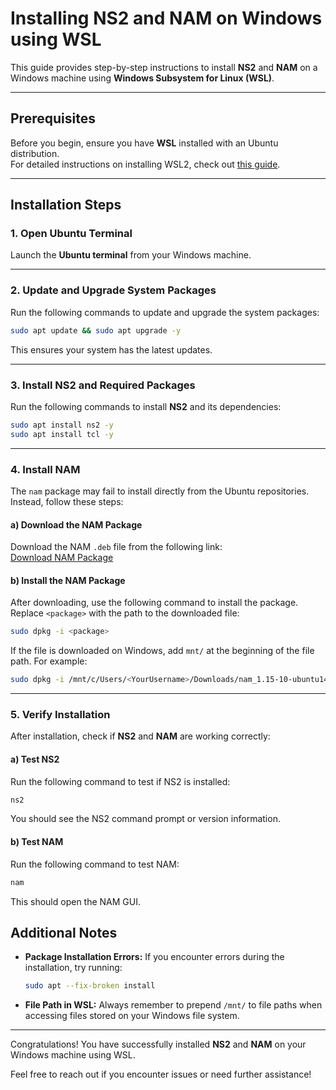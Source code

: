 
# Installing NS2 and NAM on Windows using WSL

This guide provides step-by-step instructions to install **NS2** and **NAM** on a Windows machine using **Windows Subsystem for Linux (WSL)**.

---

## Prerequisites

Before you begin, ensure you have **WSL** installed with an Ubuntu distribution.  
For detailed instructions on installing WSL2, check out [this guide](wsl2-installation.md).

---

## Installation Steps

### 1. Open Ubuntu Terminal

Launch the **Ubuntu terminal** from your Windows machine.

---

### 2. Update and Upgrade System Packages

Run the following commands to update and upgrade the system packages:

```bash
sudo apt update && sudo apt upgrade -y
```

This ensures your system has the latest updates.

---

### 3. Install NS2 and Required Packages

Run the following commands to install **NS2** and its dependencies:

```bash
sudo apt install ns2 -y
sudo apt install tcl -y
```

---

### 4. Install NAM

The `nam` package may fail to install directly from the Ubuntu repositories. Instead, follow these steps:

#### a) Download the NAM Package

Download the NAM `.deb` file from the following link:  
[Download NAM Package](https://drive.google.com/file/d/0B7S255p3kFXNdmxzSmRzaVRWb28/view?usp=sharing)

#### b) Install the NAM Package

After downloading, use the following command to install the package. Replace `<package>` with the path to the downloaded file:

```bash
sudo dpkg -i <package>
```

If the file is downloaded on Windows, add `mnt/` at the beginning of the file path. For example:

```bash
sudo dpkg -i /mnt/c/Users/<YourUsername>/Downloads/nam_1.15-10-ubuntu14_amd64.deb
```

---

### 5. Verify Installation

After installation, check if **NS2** and **NAM** are working correctly:

#### a) Test NS2

Run the following command to test if NS2 is installed:

```bash
ns2
```

You should see the NS2 command prompt or version information.

#### b) Test NAM

Run the following command to test NAM:

```bash
nam
```

This should open the NAM GUI.

## Additional Notes

- **Package Installation Errors:** If you encounter errors during the installation, try running:

  ```bash
  sudo apt --fix-broken install
  ```

- **File Path in WSL:** Always remember to prepend `/mnt/` to file paths when accessing files stored on your Windows file system.

---

Congratulations! You have successfully installed **NS2** and **NAM** on your Windows machine using WSL.

Feel free to reach out if you encounter issues or need further assistance!
